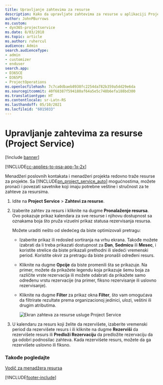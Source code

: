 ```yaml
---
title: Upravljanje zahtevima za resurse
description: Kako da upravljate zahtevima za resurse u aplikaciji Project Service
author: JohnPBurrows
ms.custom:
- dyn365-projectservice
ms.date: 8/03/2018
ms.topic: article
ms.author: ruhercul
audience: Admin
search.audienceType:
- admin
- customizer
- enduser
search.app:
- D365CE
- D365PS
- ProjectOperations
ms.openlocfilehash: 7c7ca0dbaeb8938fc2254da782b359a5dd29e6da
ms.sourcegitcommit: 40f68387f594180af64a5e5c748b6efa188bd300
ms.translationtype: HT
ms.contentlocale: sr-Latn-RS
ms.lasthandoff: 05/10/2021
ms.locfileid: "6015033"
---
```

# <a name="manage-resource-requests-project-service"></a>Upravljanje zahtevima za resurse (Project Service)

[!include [banner](../includes/psa-now-project-operations.md)]

[!INCLUDE[cc-applies-to-psa-app-1x-2x](../includes/cc-applies-to-psa-app-1x-2x.md)]

Menadžeri poslovnih kontakata i menadžeri projekta redovno traže resurse za projekte. Sa [!INCLUDE[pn_project_service_auto](../includes/pn-project-service-auto.md)] mogućnostima, možete pronaći i povezati savetnike koji imaju potrebne veštine i stručnost za te zahteve za resursima.  
  
1. Idite na **Project Service** > **Zahtevi za resurse**.  
  
2. Izaberite zahtev za resurs i kliknite na dugme **Pronalaženje resursa**. Ovo pokazuje prikaz kalendara za sve resurse i njihovu dostupnost sa oznakama boja što pruža vizuelni prikaz statusa rezervisanja resursa.  
  
    Možete uraditi nešto od sledećeg da biste optimizovali pretragu:  
  
   -   Izaberite prikaz ili redosled sortiranja na vrhu ekrana. Takođe možete izabrati da li treba prikazati dostupnost za **Dan**, **Sedmicu** ili **Mesec**, i koristite strelice da biste prikazali prethodni ili sledeći vremenski period. Koristite okvir za pretragu da biste pronašli određeni resurs.  
  
   -   Kliknite na dugme **Opcije** da biste promenili šta se prikazuje. Na primer, možete da prikažete legendu koja prikazuje šemu boja za različite vrste rezervacija ili možete odabrati da prikažete samo određenu vrstu rezervacije (na primer, fiksno rezervisanje ili uslovno rezervisanje).  
  
   -   Kliknite na dugme **Filter** za prikaz okna **Filter**, što vam omogućava da filtrirate rezultate prema organizacionoj jedinici, ulozi, veštini ili drugim atributima.  
  
       ![Ekran zahteva za resurse usluge Project Service](../psa/media/project-service-resource-request-screen.png "Ekran zahteva za resurse usluge Project Service")  
  
3. U kalendaru za resurs koji želite da rezervišete, izaberite vremenski period da rezervišete resurs i ili kliknite na dugme **Rezerviši** da rezervišete resurs ili **Predloži Rezervaciju** da predložite rezervaciju da ga odobri podnosilac zahteva. Kada rezervišete resurs, možete da ga rezervišete uslovno ili fiksno.  
  
### <a name="see-also"></a>Takođe pogledajte  
 [Vodič za menadžera resursa](../psa/resource-manager-guide.md)


[!INCLUDE[footer-include](../includes/footer-banner.md)]